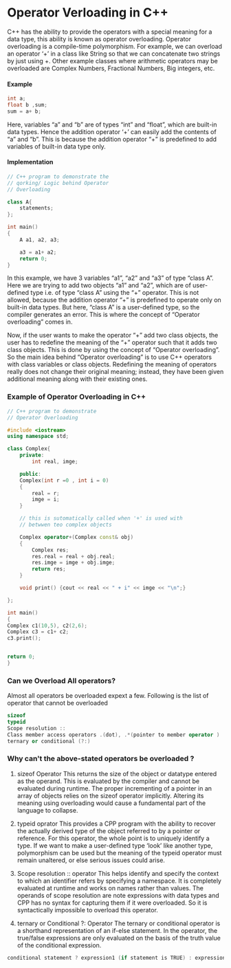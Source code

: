 # Operator Verloading in C++
C++ has the ability to provide the operators with a special meaning for a data type, this ability is known as operator overloading. Operator overloading is a compile-time polymorphism. For example, we can overload an operator ‘+’ in a class like String so that we can concatenate two strings by just using +. Other example classes where arithmetic operators may be overloaded are Complex Numbers, Fractional Numbers, Big integers, etc.

#### Example

```c++
int a;
float b ,sum;
sum = a+ b;
```
Here, variables “a” and “b” are of types “int” and “float”, which are built-in data types. Hence the addition operator ‘+’ can easily add the contents of “a” and “b”. This is because the addition operator “+” is predefined to add variables of built-in data type only. 

#### Implementation
```c++
// C++ program to demonstrate the 
// qorking/ Logic behind Operator 
// Overloading 

class A{
    statements;
};

int main()
{
    A a1, a2, a3;

    a3 = a1+ a2;
    return 0;
}
```
In this example, we have 3 variables “a1”, “a2” and “a3” of type “class A”. Here we are trying to add two objects “a1” and “a2”, which are of user-defined type i.e. of type “class A” using the “+” operator. This is not allowed, because the addition operator “+” is predefined to operate only on built-in data types. But here, “class A” is a user-defined type, so the compiler generates an error. This is where the concept of “Operator overloading” comes in.

Now, if the user wants to make the operator “+” add two class objects, the user has to redefine the meaning of the “+” operator such that it adds two class objects. This is done by using the concept of “Operator overloading”. So the main idea behind “Operator overloading” is to use C++ operators with class variables or class objects. Redefining the meaning of operators really does not change their original meaning; instead, they have been given additional meaning along with their existing ones.

### Example of Operator Overloading in C++
```c++
// C++ program to demonstrate 
// Operator Overloading 

#include <iostream>
using namespace std;

class Complex{
    private:
        int real, imge;

    public:
    Complex(int r =0 , int i = 0)
    {
        real = r;
        imge = i;
    }

    // this is sutomatically called when '+' is used with
    // betwwen teo complex objects 

    Complex operator+(Complex const& obj)
    {
        Complex res;
        res.real = real + obj.real;
        res.imge = imge + obj.imge;
        return res;
    }    

    void print() {cout << real << " + i" << imge << "\n";}

};

int main()
{
Complex c1(10,5), c2(2,6);
Complex c3 = c1+ c2;
c3.print();


return 0;
}
```

### Can we Overload All operators?

Almost all operators be overloaded expext a few. Following is the list of operator that cannot be overloaded 

```c++
sizeof
typeid
Scope resolution ::
Class member access operators .(dot), .*(pointer to member operator )
ternary or conditional (?:)
```

### Why can't the above-stated operators be overloaded ?

1. sizeof Operator
This returns the size of the object or datatype entered as the operand. This is evaluated by the compiler and cannot be evaluated during runtime. The proper incrementing of a pointer in an array of objects relies on the sizeof operator implicitly. Altering its meaning using overloading would cause a fundamental part of the language to collapse.

1. typeid oprator 
This provides a CPP program with the ability to recover the actually derived type of the object referred to by a pointer or reference. For this operator, the whole point is to uniquely identify a type. If we want to make a user-defined type ‘look’ like another type, polymorphism can be used but the meaning of the typeid operator must remain unaltered, or else serious issues could arise.

1. Scope resolution :: operator 
This helps identify and specify the context to which an identifier refers by specifying a namespace. It is completely evaluated at runtime and works on names rather than values. The operands of scope resolution are note expressions with data types and CPP has no syntax for capturing them if it were overloaded. So it is syntactically impossible to overload this operator.

1. ternary or Conditional ?: Operator
The ternary or conditional operator is a shorthand representation of an if-else statement. In the operator, the true/false expressions are only evaluated on the basis of the truth value of the conditional expression.

```c++
conditional statement ? expression1 (if statement is TRUE) : expression2 (else)
```